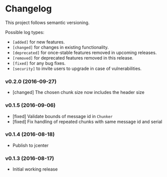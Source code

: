 # Changelog

This project follows semantic versioning.

Possible log types:

- `[added]` for new features.
- `[changed]` for changes in existing functionality.
- `[deprecated]` for once-stable features removed in upcoming releases.
- `[removed]` for deprecated features removed in this release.
- `[fixed]` for any bug fixes.
- `[security]` to invite users to upgrade in case of vulnerabilities.


### v0.2.0 (2016-09-27)

- [changed] The chosen chunk size now includes the header size

### v0.1.5 (2016-09-06)

- [fixed] Validate bounds of message id in `Chunker`
- [fixed] Fix handling of repeated chunks with same message id and serial

### v0.1.4 (2016-08-18)

- Publish to jcenter

### v0.1.3 (2016-08-17)

- Initial working release
